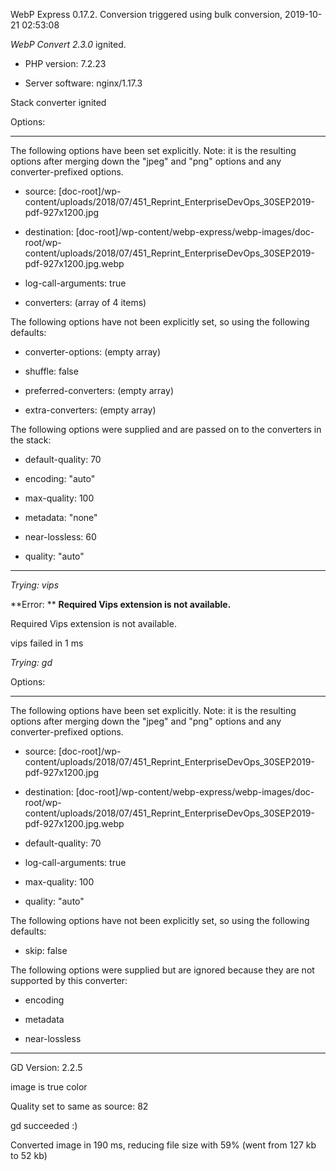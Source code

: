 WebP Express 0.17.2. Conversion triggered using bulk conversion, 2019-10-21 02:53:08

*WebP Convert 2.3.0*  ignited.
- PHP version: 7.2.23
- Server software: nginx/1.17.3

Stack converter ignited

Options:
------------
The following options have been set explicitly. Note: it is the resulting options after merging down the "jpeg" and "png" options and any converter-prefixed options.
- source: [doc-root]/wp-content/uploads/2018/07/451_Reprint_EnterpriseDevOps_30SEP2019-pdf-927x1200.jpg
- destination: [doc-root]/wp-content/webp-express/webp-images/doc-root/wp-content/uploads/2018/07/451_Reprint_EnterpriseDevOps_30SEP2019-pdf-927x1200.jpg.webp
- log-call-arguments: true
- converters: (array of 4 items)

The following options have not been explicitly set, so using the following defaults:
- converter-options: (empty array)
- shuffle: false
- preferred-converters: (empty array)
- extra-converters: (empty array)

The following options were supplied and are passed on to the converters in the stack:
- default-quality: 70
- encoding: "auto"
- max-quality: 100
- metadata: "none"
- near-lossless: 60
- quality: "auto"
------------


*Trying: vips* 

**Error: ** **Required Vips extension is not available.** 
Required Vips extension is not available.
vips failed in 1 ms

*Trying: gd* 

Options:
------------
The following options have been set explicitly. Note: it is the resulting options after merging down the "jpeg" and "png" options and any converter-prefixed options.
- source: [doc-root]/wp-content/uploads/2018/07/451_Reprint_EnterpriseDevOps_30SEP2019-pdf-927x1200.jpg
- destination: [doc-root]/wp-content/webp-express/webp-images/doc-root/wp-content/uploads/2018/07/451_Reprint_EnterpriseDevOps_30SEP2019-pdf-927x1200.jpg.webp
- default-quality: 70
- log-call-arguments: true
- max-quality: 100
- quality: "auto"

The following options have not been explicitly set, so using the following defaults:
- skip: false

The following options were supplied but are ignored because they are not supported by this converter:
- encoding
- metadata
- near-lossless
------------

GD Version: 2.2.5
image is true color
Quality set to same as source: 82
gd succeeded :)

Converted image in 190 ms, reducing file size with 59% (went from 127 kb to 52 kb)
